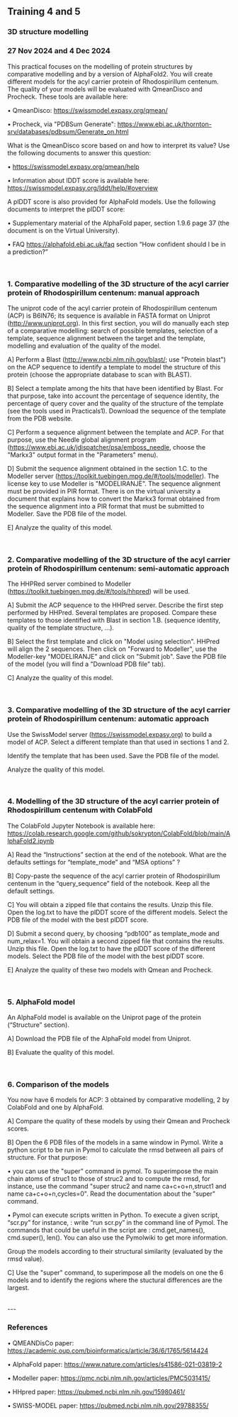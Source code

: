 ## Training 4 and 5

### 3D structure modelling
### 27 Nov 2024 and 4 Dec 2024

This practical focuses on the modelling of protein structures by comparative modelling and by
a version of AlphaFold2. You will create different models for the acyl carrier protein of
Rhodospirillum centenum. The quality of your models will be evaluated with QmeanDisco and
Procheck. These tools are available here:

• QmeanDisco: https://swissmodel.expasy.org/qmean/

• Procheck, via "PDBSum Generate": https://www.ebi.ac.uk/thornton-srv/databases/pdbsum/Generate_on.html

What is the QmeanDisco score based on and how to interpret its value? Use the following
documents to answer this question:

• https://swissmodel.expasy.org/qmean/help

• Information about lDDT score is available here: https://swissmodel.expasy.org/lddt/help/#overview

A plDDT score is also provided for AlphaFold models. Use the following documents to
interpret the plDDT score:

• Supplementary material of the AlphaFold paper, section 1.9.6 page 37 (the document is
on the Virtual University).

• FAQ https://alphafold.ebi.ac.uk/faq section “How confident should I be in a
prediction?”

<br>

### 1. Comparative modelling of the 3D structure of the acyl carrier protein of Rhodospirillum centenum: manual approach

The uniprot code of the acyl carrier protein of Rhodospirillum centenum (ACP) is B6IN76; its sequence is available in FASTA format on Uniprot (http://www.uniprot.org). In this first section, you will do manually each step of a comparative modelling: search of possible templates, selection of a template, sequence alignment between the target and the template, modelling and evaluation of the quality of the model.

A] Perform a Blast (http://www.ncbi.nlm.nih.gov/blast/; use "Protein blast") on the ACP sequence to identify a template to model the structure of this protein (choose the appropriate database to scan with BLAST). 

B] Select a template among the hits that have been identified by Blast. For that purpose, take into account the percentage of sequence identity, the percentage of query cover and the quality of the structure of the template (see the tools used in Practicals1). Download the sequence of the template from the PDB website.

C] Perform a sequence alignment between the template and ACP. For that purpose, use the Needle global alignment program (https://www.ebi.ac.uk/jdispatcher/psa/emboss_needle, choose the "Markx3" output format in the "Parameters" menu).

D] Submit the sequence alignment obtained in the section 1.C. to the Modeller server (https://toolkit.tuebingen.mpg.de/#/tools/modeller). The license key to use Modeller is "MODELIRANJE". The sequence alignment must be provided in PIR format. There is on the virtual university a document that explains how to convert the Markx3 format obtained from the sequence alignment into a PIR format that must be submitted to Modeller.
Save the PDB file of the model.

E] Analyze the quality of this model.

<br>

### 2. Comparative modelling of the 3D structure of the acyl carrier protein of Rhodospirillum centenum: semi-automatic approach

The HHPRed server combined to Modeller (https://toolkit.tuebingen.mpg.de/#/tools/hhpred) will be used.

A] Submit the ACP sequence to the HHPred server. Describe the first step performed by HHPred. Several templates are proposed. Compare these templates to those identified with Blast in section 1.B. (sequence identity, quality of the template structure, …).

B] Select the first template and click on "Model using selection". HHPred will align the 2 sequences. Then click on "Forward to Modeller", use the Modeller-key "MODELIRANJE" and click on "Submit job". Save the PDB file of the model (you will find a "Download PDB file" tab).

C] Analyze the quality of this model.

<br>

### 3. Comparative modelling of the 3D structure of the acyl carrier protein of Rhodospirillum centenum: automatic approach

Use the SwissModel server (https://swissmodel.expasy.org) to build a model of ACP. Select a
different template than that used in sections 1 and 2.

Identify the template that has been used. Save the PDB file of the model.

Analyze the quality of this model.

<br>

### 4. Modelling of the 3D structure of the acyl carrier protein of Rhodospirillum centenum with ColabFold

The ColabFold Jupyter Notebook is available here: https://colab.research.google.com/github/sokrypton/ColabFold/blob/main/AlphaFold2.ipynb

A] Read the “Instructions” section at the end of the notebook. What are the defaults settings for
“template_mode” and “MSA options” ?

B] Copy-paste the sequence of the acyl carrier protein of Rhodospirillum centenum in the
“query_sequence” field of the notebook. Keep all the default settings.

C] You will obtain a zipped file that contains the results. Unzip this file. Open the log.txt to
have the plDDT score of the different models. Select the PDB file of the model with the best
plDDT score.

D] Submit a second query, by choosing “pdb100” as template_mode and num_relax=1. You
will obtain a second zipped file that contains the results. Unzip this file. Open the log.txt to
have the plDDT score of the different models. Select the PDB file of the model with the best
plDDT score.

E] Analyze the quality of these two models with Qmean and Procheck.

<br>

### 5. AlphaFold model

An AlphaFold model is available on the Uniprot page of the protein (“Structure” section).

A] Download the PDB file of the AlphaFold model from Uniprot.

B] Evaluate the quality of this model.

<br>

### 6. Comparison of the models

You now have 6 models for ACP: 3 obtained by comparative modelling, 2 by ColabFold and one by AlphaFold.

A] Compare the quality of these models by using their Qmean and Procheck scores.

B] Open the 6 PDB files of the models in a same window in Pymol. Write a python script to be run in Pymol to calculate the rmsd between all pairs of structure. For that purpose:

• you can use the "super" command in pymol. To superimpose the main chain atoms of struc1 to those of struc2 and to compute the rmsd, for instance, use the command "super struc2 and name ca+c+o+n,struct1 and name ca+c+o+n,cycles=0". Read the documentation about the "super" command.

• Pymol can execute scripts written in Python. To execute a given script, “scr.py” for instance, : write “run scr.py” in the command line of Pymol. The commands that could be useful in the script are : cmd.get_names(), cmd.super(), len(). You can also use the Pymolwiki to get more information.

Group the models according to their structural similarity (evaluated by the rmsd value).

C] Use the "super" command, to superimpose all the models on one the 6 models and to identify the regions where the stuctural differences are the largest.

<br>
---
<br>

### References

• QMEANDisCo paper: https://academic.oup.com/bioinformatics/article/36/6/1765/5614424

• AlphaFold paper: https://www.nature.com/articles/s41586-021-03819-2

• Modeller paper: https://pmc.ncbi.nlm.nih.gov/articles/PMC5031415/

• HHpred paper: https://pubmed.ncbi.nlm.nih.gov/15980461/

• SWISS-MODEL paper: https://pubmed.ncbi.nlm.nih.gov/29788355/
